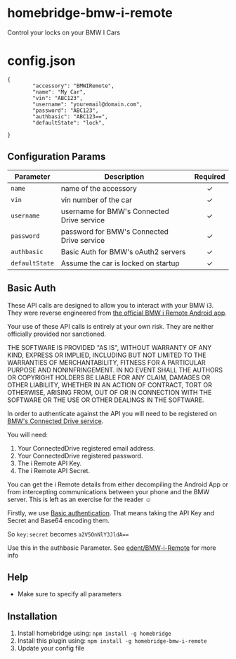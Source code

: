 # homebridge-bmw-i-remote
Control your locks on your BMW I Cars


# config.json

```
{
        "accessory": "BMWIRemote",
        "name": "My Car",
        "vin": "ABC123",
        "username": "youremail@domain.com",
        "password": "ABC123",
        "authbasic": "ABC123==",
        "defaultState": "lock",

}
```

## Configuration Params

|             Parameter            |                       Description                       | Required |
| -------------------------------- | ------------------------------------------------------- |:--------:|
| `name`                           | name of the accessory                                   |     ✓    |
| `vin`                            | vin number of the car                                   |     ✓    |
| `username`                       | username for BMW's Connected Drive service              |     ✓    |
| `password`                       | password for BMW's Connected Drive service              |     ✓    |
| `authbasic`                      | Basic Auth for BMW's oAuth2 servers                     |     ✓    |
| `defaultState`                   | Assume the car is locked on startup                     |     ✓    |


## Basic Auth
These API calls are designed to allow you to interact with your BMW i3.  They were reverse engineered from [the official BMW i Remote Android app](https://play.google.com/store/apps/details?id=com.bmwi.remote).

Your use of these API calls is entirely at your own risk.  They are neither officially provided nor sanctioned.

THE SOFTWARE IS PROVIDED "AS IS", WITHOUT WARRANTY OF ANY KIND, EXPRESS OR IMPLIED, INCLUDING BUT NOT LIMITED TO THE WARRANTIES OF MERCHANTABILITY, FITNESS FOR A PARTICULAR PURPOSE AND NONINFRINGEMENT. IN NO EVENT SHALL THE AUTHORS OR COPYRIGHT HOLDERS BE LIABLE FOR ANY CLAIM, DAMAGES OR OTHER LIABILITY, WHETHER IN AN ACTION OF CONTRACT, TORT OR OTHERWISE, ARISING FROM, OUT OF OR IN CONNECTION WITH THE SOFTWARE OR THE USE OR OTHER DEALINGS IN THE SOFTWARE.

In order to authenticate against the API you will need to be registered on [BMW's Connected Drive service](https://connecteddrive.bmwusa.com/cdp/release/internet/servlet/login).

You will need:

1. Your ConnectedDrive registered email address.
1. Your ConnectedDrive registered password.
1. The i Remote API Key.
1. The i Remote API Secret.

You can get the i Remote details from either decompiling the Android App or from intercepting communications between your phone and the BMW server.  This is left as an exercise for the reader ☺

Firstly, we use [Basic authentication](https://en.wikipedia.org/wiki/Basic_access_authentication).  That means taking the API Key and Secret and Base64 encoding them.

So `key:secret` becomes `a2V5OnNlY3JldA==`

Use this in the authbasic Parameter.
See [edent/BMW-i-Remote](https://github.com/edent/BMW-i-Remote) for more info


## Help

  - Make sure to specify all parameters

## Installation

1. Install homebridge using: `npm install -g homebridge`
2. Install this plugin using: `npm install -g homebridge-bmw-i-remote`
3. Update your config file
